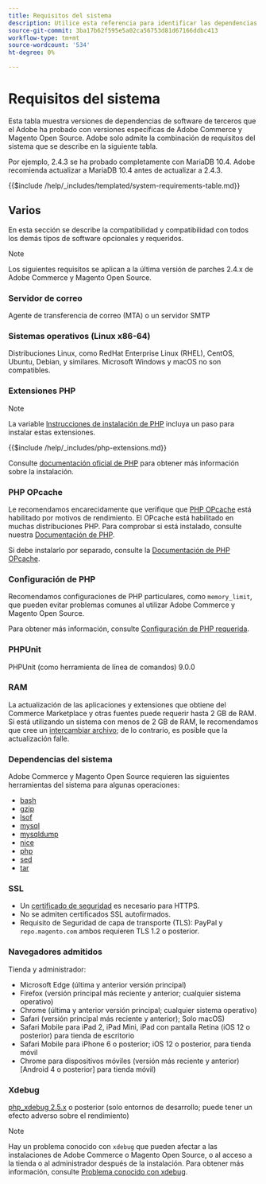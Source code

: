 ```yaml
---
title: Requisitos del sistema
description: Utilice esta referencia para identificar las dependencias de software necesarias que se han probado con las versiones de Adobe Commerce y Magento Open Source.
source-git-commit: 3ba17b62f595e5a02ca56753d81d67166ddbc413
workflow-type: tm+mt
source-wordcount: '534'
ht-degree: 0%

---
```



# Requisitos del sistema

Esta tabla muestra versiones de dependencias de software de terceros que el Adobe ha probado con versiones específicas de Adobe Commerce y Magento Open Source. Adobe solo admite la combinación de requisitos del sistema que se describe en la siguiente tabla.

Por ejemplo, 2.4.3 se ha probado completamente con MariaDB 10.4. Adobe recomienda actualizar a MariaDB 10.4 antes de actualizar a 2.4.3.

{{$include /help/_includes/templated/system-requirements-table.md}}

## Varios

En esta sección se describe la compatibilidad y compatibilidad con todos los demás tipos de software opcionales y requeridos.

>[!NOTE]
>
>Los siguientes requisitos se aplican a la última versión de parches 2.4.x de Adobe Commerce y Magento Open Source.

### Servidor de correo

Agente de transferencia de correo (MTA) o un servidor SMTP

### Sistemas operativos (Linux x86-64)

Distribuciones Linux, como RedHat Enterprise Linux (RHEL), CentOS, Ubuntu, Debian, y similares. Microsoft Windows y macOS no son compatibles.

### Extensiones PHP

>[!NOTE]
>
>La variable [Instrucciones de instalación de PHP](prerequisites/php-settings.md) incluya un paso para instalar estas extensiones.

{{$include /help/_includes/php-extensions.md}}

Consulte [documentación oficial de PHP](https://php.net/manual/en/extensions.php) para obtener más información sobre la instalación.

### PHP OPcache

Le recomendamos encarecidamente que verifique que [PHP OPcache](https://php.net/manual/en/intro.opcache.php) está habilitado por motivos de rendimiento. El OPcache está habilitado en muchas distribuciones PHP. Para comprobar si está instalado, consulte nuestra [Documentación de PHP](prerequisites/php-settings.md).

Si debe instalarlo por separado, consulte la [Documentación de PHP OPcache](https://php.net/manual/en/opcache.setup.php).

### Configuración de PHP

Recomendamos configuraciones de PHP particulares, como `memory_limit`, que pueden evitar problemas comunes al utilizar Adobe Commerce y Magento Open Source.

Para obtener más información, consulte [Configuración de PHP requerida](prerequisites/php-settings.md).

### PHPUnit

PHPUnit (como herramienta de línea de comandos) 9.0.0

### RAM

La actualización de las aplicaciones y extensiones que obtiene del Commerce Marketplace y otras fuentes puede requerir hasta 2 GB de RAM. Si está utilizando un sistema con menos de 2 GB de RAM, le recomendamos que cree un [intercambiar archivo](https://support.magento.com/hc/en-us/articles/360032980432); de lo contrario, es posible que la actualización falle.

### Dependencias del sistema

Adobe Commerce y Magento Open Source requieren las siguientes herramientas del sistema para algunas operaciones:

- [bash](https://www.gnu.org/software/bash/)
- [gzip](https://www.gzip.org/)
- [lsof](https://linux.die.net/man/8/lsof)
- [mysql](https://www.mysql.com/)
- [mysqldump](https://dev.mysql.com/doc/refman/8.0/en/mysqldump.html)
- [nice](https://linux.die.net/man/1/nice)
- [php](https://www.php.net/)
- [sed](https://www.gnu.org/software/sed/manual/sed.html)
- [tar](https://linux.die.net/man/1/tar)

### SSL

- Un [certificado de seguridad](https://glossary.magento.com/security-certificate) es necesario para HTTPS.
- No se admiten certificados SSL autofirmados.
- Requisito de Seguridad de capa de transporte (TLS): PayPal y `repo.magento.com` ambos requieren TLS 1.2 o posterior.

### Navegadores admitidos

Tienda y administrador:

- Microsoft Edge (última y anterior versión principal)
- Firefox (versión principal más reciente y anterior; cualquier sistema operativo)
- Chrome (última y anterior versión principal; cualquier sistema operativo)
- Safari (versión principal más reciente y anterior); Solo macOS)
- Safari Mobile para iPad 2, iPad Mini, iPad con pantalla Retina (iOS 12 o posterior) para tienda de escritorio
- Safari Mobile para iPhone 6 o posterior; iOS 12 o posterior, para tienda móvil
- Chrome para dispositivos móviles (versión más reciente y anterior) [Android 4 o posterior] para tienda móvil)

### Xdebug

[php_xdebug 2.5.x](https://xdebug.org/download) o posterior (solo entornos de desarrollo; puede tener un efecto adverso sobre el rendimiento)

>[!NOTE]
>
>Hay un problema conocido con `xdebug` que pueden afectar a las instalaciones de Adobe Commerce o Magento Open Source, o al acceso a la tienda o al administrador después de la instalación. Para obtener más información, consulte [Problema conocido con xdebug](https://support.magento.com/hc/en-us/articles/360034242212).
